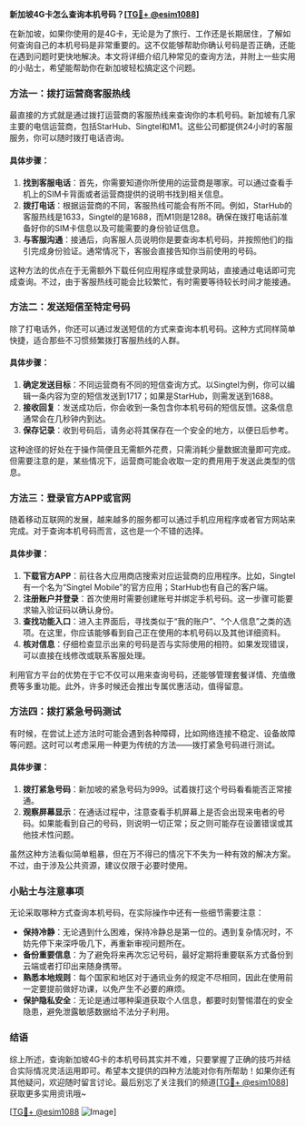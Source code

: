 **新加坡4G卡怎么查询本机号码？[[TG💪+ @esim1088](https://t.me/s/esim1088)]**

在新加坡，如果你使用的是4G卡，无论是为了旅行、工作还是长期居住，了解如何查询自己的本机号码是非常重要的。这不仅能够帮助你确认号码是否正确，还能在遇到问题时更快地解决。本文将详细介绍几种常见的查询方法，并附上一些实用的小贴士，希望能帮助你在新加坡轻松搞定这个问题。

### 方法一：拨打运营商客服热线

最直接的方式就是通过拨打运营商的客服热线来查询你的本机号码。新加坡有几家主要的电信运营商，包括StarHub、Singtel和M1。这些公司都提供24小时的客服服务，你可以随时拨打电话咨询。

#### 具体步骤：
1. **找到客服电话**：首先，你需要知道你所使用的运营商是哪家。可以通过查看手机上的SIM卡背面或者运营商提供的说明书找到相关信息。
2. **拨打电话**：根据运营商的不同，客服热线可能会有所不同。例如，StarHub的客服热线是1633，Singtel的是1688，而M1则是1288。确保在拨打电话前准备好你的SIM卡信息以及可能需要的身份验证信息。
3. **与客服沟通**：接通后，向客服人员说明你是要查询本机号码，并按照他们的指引完成身份验证。通常情况下，客服会直接告知你当前使用的号码。

这种方法的优点在于无需额外下载任何应用程序或登录网站，直接通过电话即可完成查询。不过，由于客服热线可能会比较繁忙，有时需要等待较长时间才能接通。

### 方法二：发送短信至特定号码

除了打电话外，你还可以通过发送短信的方式来查询本机号码。这种方式同样简单快捷，适合那些不习惯频繁拨打客服热线的人群。

#### 具体步骤：
1. **确定发送目标**：不同运营商有不同的短信查询方式。以Singtel为例，你可以编辑一条内容为空的短信发送到1717；如果是StarHub，则需发送到1688。
2. **接收回复**：发送成功后，你会收到一条包含你本机号码的短信反馈。这条信息通常会在几秒钟内到达。
3. **保存记录**：收到号码后，请务必将其保存在一个安全的地方，以便日后参考。

这种途径的好处在于操作简便且无需额外花费，只需消耗少量数据流量即可完成。但需要注意的是，某些情况下，运营商可能会收取一定的费用用于发送此类型的信息。

### 方法三：登录官方APP或官网

随着移动互联网的发展，越来越多的服务都可以通过手机应用程序或者官方网站来完成。对于查询本机号码而言，这也是一个不错的选择。

#### 具体步骤：
1. **下载官方APP**：前往各大应用商店搜索对应运营商的应用程序。比如，Singtel有一个名为“Singtel Mobile”的官方应用；StarHub也有自己的客户端。
2. **注册账户并登录**：首次使用时需要创建账号并绑定手机号码。这一步骤可能要求输入验证码以确认身份。
3. **查找功能入口**：进入主界面后，寻找类似于“我的账户”、“个人信息”之类的选项。在这里，你应该能够看到自己正在使用的本机号码以及其他详细资料。
4. **核对信息**：仔细检查显示出来的号码是否与实际使用的相符。如果发现错误，可以直接在线修改或联系客服处理。

利用官方平台的优势在于它不仅可以用来查询号码，还能够管理套餐详情、充值缴费等多重功能。此外，许多时候还会推出专属优惠活动，值得留意。

### 方法四：拨打紧急号码测试

有时候，在尝试上述方法时可能会遇到各种障碍，比如网络连接不稳定、设备故障等问题。这时可以考虑采用一种更为传统的方法——拨打紧急号码进行测试。

#### 具体步骤：
1. **拨打紧急号码**：新加坡的紧急号码为999。试着拨打这个号码看看能否正常接通。
2. **观察屏幕显示**：在通话过程中，注意查看手机屏幕上是否会出现来电者的号码。如果能看到自己的号码，则说明一切正常；反之则可能存在设置错误或其他技术性问题。

虽然这种方法看似简单粗暴，但在万不得已的情况下不失为一种有效的解决方案。不过，由于涉及公共资源，建议仅限于必要时使用。

### 小贴士与注意事项

无论采取哪种方式查询本机号码，在实际操作中还有一些细节需要注意：

- **保持冷静**：无论遇到什么困难，保持冷静总是第一位的。遇到复杂情况时，不妨先停下来深呼吸几下，再重新审视问题所在。
- **备份重要信息**：为了避免将来再次忘记号码，最好定期将重要联系方式备份到云端或者打印出来随身携带。
- **熟悉本地规则**：每个国家和地区对于通讯业务的规定不尽相同，因此在使用前一定要提前做好功课，以免产生不必要的麻烦。
- **保护隐私安全**：无论是通过哪种渠道获取个人信息，都要时刻警惕潜在的安全隐患，避免泄露敏感数据给不法分子利用。

### 结语

综上所述，查询新加坡4G卡的本机号码其实并不难，只要掌握了正确的技巧并结合实际情况灵活运用即可。希望本文提供的四种方法能对你有所帮助！如果你还有其他疑问，欢迎随时留言讨论。最后别忘了关注我们的频道[[TG💪+ @esim1088](https://t.me/s/esim1088)] 获取更多实用资讯哦~ 

[[TG💪+ @esim1088](https://t.me/s/esim1088) ![Image](https://i.postimg.cc/4NQfJmqS/Snipaste-2025-05-13-00-14-12.png)]